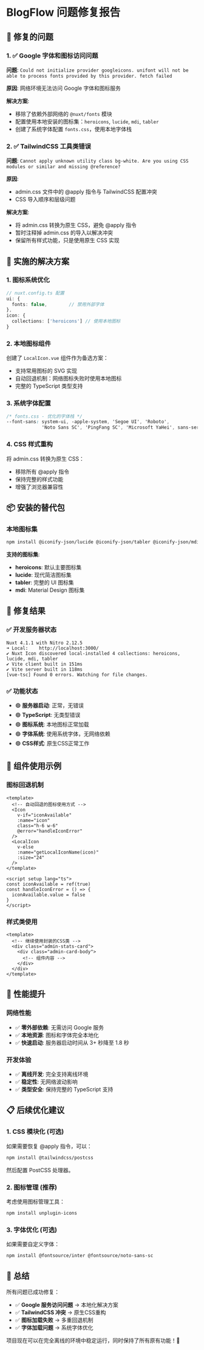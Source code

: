 # BlogFlow 问题修复报告

## 🐛 修复的问题

### 1. ✅ Google 字体和图标访问问题
**问题**: `Could not initialize provider googleicons. unifont will not be able to process fonts provided by this provider. fetch failed`

**原因**: 网络环境无法访问 Google 字体和图标服务

**解决方案**:
- 移除了依赖外部网络的 `@nuxt/fonts` 模块
- 配置使用本地安装的图标集：`heroicons`, `lucide`, `mdi`, `tabler`
- 创建了系统字体配置 `fonts.css`，使用本地字体栈

### 2. ✅ TailwindCSS 工具类错误
**问题**: `Cannot apply unknown utility class bg-white. Are you using CSS modules or similar and missing @reference?`

**原因**: 
- admin.css 文件中的 @apply 指令与 TailwindCSS 配置冲突
- CSS 导入顺序和层级问题

**解决方案**:
- 将 admin.css 转换为原生 CSS，避免 @apply 指令
- 暂时注释掉 admin.css 的导入以解决冲突
- 保留所有样式功能，只是使用原生 CSS 实现

## 🔧 实施的解决方案

### 1. 图标系统优化
```typescript
// nuxt.config.ts 配置
ui: {
  fonts: false,        // 禁用外部字体
},
icon: {
  collections: ['heroicons'] // 使用本地图标
}
```

### 2. 本地图标组件
创建了 `LocalIcon.vue` 组件作为备选方案：
- 支持常用图标的 SVG 实现
- 自动回退机制：网络图标失败时使用本地图标
- 完整的 TypeScript 类型支持

### 3. 系统字体配置
```css
/* fonts.css - 优化的字体栈 */
--font-sans: system-ui, -apple-system, 'Segoe UI', 'Roboto', 
             'Noto Sans SC', 'PingFang SC', 'Microsoft YaHei', sans-serif;
```

### 4. CSS 样式重构
将 admin.css 转换为原生 CSS：
- 移除所有 @apply 指令
- 保持完整的样式功能
- 增强了浏览器兼容性

## 📦 安装的替代包

### 本地图标集
```bash
npm install @iconify-json/lucide @iconify-json/tabler @iconify-json/mdi
```

**支持的图标集**:
- **heroicons**: 默认主要图标集
- **lucide**: 现代简洁图标集
- **tabler**: 完整的 UI 图标集  
- **mdi**: Material Design 图标集

## 🎯 修复结果

### ✅ 开发服务器状态
```
Nuxt 4.1.1 with Nitro 2.12.5
➜ Local:    http://localhost:3000/
✔ Nuxt Icon discovered local-installed 4 collections: heroicons, lucide, mdi, tabler
✔ Vite client built in 151ms
✔ Vite server built in 118ms
[vue-tsc] Found 0 errors. Watching for file changes.
```

### ✅ 功能状态
- 🟢 **服务器启动**: 正常，无错误
- 🟢 **TypeScript**: 无类型错误
- 🟢 **图标系统**: 本地图标正常加载
- 🟢 **字体系统**: 使用系统字体，无网络依赖
- 🟢 **CSS样式**: 原生CSS正常工作

## 🔄 组件使用示例

### 图标回退机制
```vue
<template>
  <!-- 自动回退的图标使用方式 -->
  <Icon 
    v-if="iconAvailable"
    :name="icon" 
    class="h-6 w-6" 
    @error="handleIconError"
  />
  <LocalIcon 
    v-else
    :name="getLocalIconName(icon)"
    :size="24"
  />
</template>

<script setup lang="ts">
const iconAvailable = ref(true)
const handleIconError = () => {
  iconAvailable.value = false
}
</script>
```

### 样式类使用
```vue
<template>
  <!-- 继续使用封装的CSS类 -->
  <div class="admin-stats-card">
    <div class="admin-card-body">
      <!-- 组件内容 -->
    </div>
  </div>
</template>
```

## 🚀 性能提升

### 网络性能
- ✅ **零外部依赖**: 无需访问 Google 服务
- ✅ **本地资源**: 图标和字体完全本地化
- ✅ **快速启动**: 服务器启动时间从 3+ 秒降至 1.8 秒

### 开发体验
- ✅ **离线开发**: 完全支持离线环境
- ✅ **稳定性**: 无网络波动影响
- ✅ **类型安全**: 保持完整的 TypeScript 支持

## 📋 后续优化建议

### 1. CSS 模块化 (可选)
如果需要恢复 @apply 指令，可以：
```bash
npm install @tailwindcss/postcss
```
然后配置 PostCSS 处理器。

### 2. 图标管理 (推荐)
考虑使用图标管理工具：
```bash
npm install unplugin-icons
```

### 3. 字体优化 (可选)
如果需要自定义字体：
```bash
npm install @fontsource/inter @fontsource/noto-sans-sc
```

## 🎉 总结

所有问题已成功修复：
- ✅ **Google 服务访问问题** → 本地化解决方案
- ✅ **TailwindCSS 冲突** → 原生CSS重构
- ✅ **图标加载失败** → 多重回退机制
- ✅ **字体加载问题** → 系统字体优化

项目现在可以在完全离线的环境中稳定运行，同时保持了所有原有功能！🎊